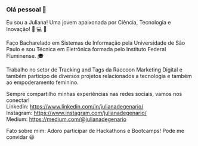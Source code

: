 ### Olá pessoal 👋

Eu sou a Juliana! Uma jovem apaixonada por Ciência, Tecnologia e Inovação! :woman: :computer: :purple_heart:

Faço Bacharelado em Sistemas de Informação pela Universidade de São Paulo e sou Técnica em Eletrônica formada pelo Instituto Federal Fluminense. :mortar_board:

Trabalho no setor de Tracking and Tags da Raccoon Marketing Digital e também participo de diversos projetos relacionados a tecnologia e também ao empoderamento feminino.

Sempre compartilho minhas experiências nas redes sociais, vamos nos conectar!
<br/>Linkedin: https://www.linkedin.com/in/julianadegenario/
<br/>Instagram: https://www.instagram.com/julianadegenario/
<br/>Medium: https://medium.com/@julianadegenario

Fato sobre mim: Adoro participar de Hackathons e Bootcamps! Pode me convidar :smiley:

<!--
**judegenario/judegenario** is a ✨ _special_ ✨ repository because its `README.md` (this file) appears on your GitHub profile.

Here are some ideas to get you started:

- 🔭 I’m currently working on ...
- 🌱 I’m currently learning ...
- 👯 I’m looking to collaborate on ...
- 🤔 I’m looking for help with ...
- 💬 Ask me about ...
- 📫 How to reach me: ...
- 😄 Pronouns: ...
- ⚡ Fun fact: ...
-->

